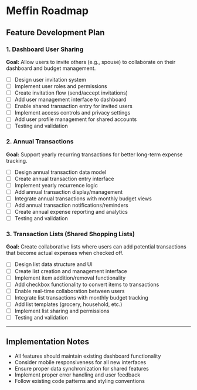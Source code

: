 # Meffin Roadmap

## Feature Development Plan

### 1. Dashboard User Sharing
**Goal:** Allow users to invite others (e.g., spouse) to collaborate on their dashboard and budget management.

- [ ] Design user invitation system
- [ ] Implement user roles and permissions
- [ ] Create invitation flow (send/accept invitations)
- [ ] Add user management interface to dashboard
- [ ] Enable shared transaction entry for invited users
- [ ] Implement access controls and privacy settings
- [ ] Add user profile management for shared accounts
- [ ] Testing and validation

### 2. Annual Transactions
**Goal:** Support yearly recurring transactions for better long-term expense tracking.

- [ ] Design annual transaction data model
- [ ] Create annual transaction entry interface
- [ ] Implement yearly recurrence logic
- [ ] Add annual transaction display/management
- [ ] Integrate annual transactions with monthly budget views
- [ ] Add annual transaction notifications/reminders
- [ ] Create annual expense reporting and analytics
- [ ] Testing and validation

### 3. Transaction Lists (Shared Shopping Lists)
**Goal:** Create collaborative lists where users can add potential transactions that become actual expenses when checked off.

- [ ] Design list data structure and UI
- [ ] Create list creation and management interface
- [ ] Implement item addition/removal functionality
- [ ] Add checkbox functionality to convert items to transactions
- [ ] Enable real-time collaboration between users
- [ ] Integrate list transactions with monthly budget tracking
- [ ] Add list templates (grocery, household, etc.)
- [ ] Implement list sharing and permissions
- [ ] Testing and validation

---

## Implementation Notes

- All features should maintain existing dashboard functionality
- Consider mobile responsiveness for all new interfaces
- Ensure proper data synchronization for shared features
- Implement proper error handling and user feedback
- Follow existing code patterns and styling conventions